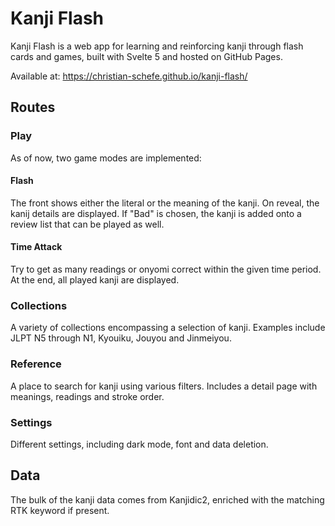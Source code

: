 # Kanji Flash

Kanji Flash is a web app for learning and reinforcing kanji through flash cards and games, built with Svelte 5 and hosted on GitHub Pages.

Available at: https://christian-schefe.github.io/kanji-flash/

## Routes

### Play

As of now, two game modes are implemented:

#### Flash

The front shows either the literal or the meaning of the kanji. On reveal, the kanij details are displayed. If "Bad" is chosen, the kanji is added onto a review list that can be played as well.

#### Time Attack

Try to get as many readings or onyomi correct within the given time period. At the end, all played kanji are displayed.

### Collections

A variety of collections encompassing a selection of kanji.
Examples include JLPT N5 through N1, Kyouiku, Jouyou and Jinmeiyou.

### Reference

A place to search for kanji using various filters.
Includes a detail page with meanings, readings and stroke order.

### Settings

Different settings, including dark mode, font and data deletion.

## Data

The bulk of the kanji data comes from Kanjidic2, enriched with the matching RTK keyword if present.
